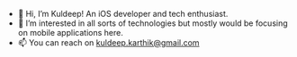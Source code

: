 - 👋 Hi, I’m Kuldeep! An iOS developer and tech enthusiast.
- 👀 I’m interested in all sorts of technologies but mostly would be focusing on mobile applications here.
- 📫 You can reach on kuldeep.karthik@gmail.com

<!---
Kuldeepkarthik/Kuldeepkarthik is a ✨ special ✨ repository because its `README.md` (this file) appears on your GitHub profile.
You can click the Preview link to take a look at your changes.
--->
